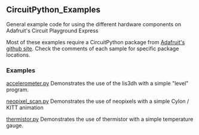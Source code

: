 ## CircuitPython_Examples
General example code for using the different hardware components on Adafruit's Circuit Playground Express

Most of these examples require a CircuitPython package from [Adafruit's github site](https://github.com/adafruit). Check the comments of each sample for specific package locations.

### Examples

[accelerometer.py](accelerometer.py)
Demonstrates the use of the lis3dh with a simple "level" program.

[neopixel_scan.py](neopixel_scan.py)
Demonstrates the use of neopixels with a simple Cylon / KITT animation

[thermistor.py](thermistor.py)
Demonstrates the use of thermistor with a simple temperature gauge.
